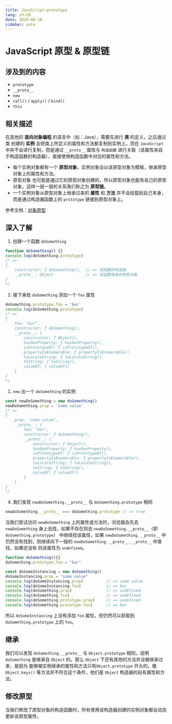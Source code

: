```yaml
---
title: JavaScript-prototype
lang: zh-CN
date: 2019-08-10
sidebar: auto
---
```


# JavaScript 原型 & 原型链

## 涉及到的内容

- `prototype`
- `__proto__`
- `new`
- `call()` / `apply()` / `bind()`
- `this`

## 相关描述

在其他的 **面向对象编程** 的语言中（如：Java），需要先进行 **类** 的定义，之后通过 类 创建的 **实例** 会把类上所定义的属性和方法都复制到实例上。而在 `JavaScript` 中并不会进行复制，而是通过 `__proto__` 属性与 `构造函数` 进行关联（该属性来自于构造函数的构造器），直接使用构造函数中对应的属性和方法。

- 每个实例对象都有一个 **原型对象**，实例对象会以该原型对象为模板，继承原型对象上的属性和方法。
- 原型对象 也可能是通过它的原型对象创建的，所以原型对象也能有自己的原型对象，这样一层一层的关系我们称之为 **原型链**。
- 一个实例对象从原型对象上继承过来的 **属性** 和 **方法** 并不会挂载到自己本身，而是通过构造器函数上的 `prototype` 链接到原型对象上。

参考文档：[对象原型](https://developer.mozilla.org/zh-CN/docs/Learn/JavaScript/Objects/Object_prototypes)

## 深入了解

1. 创建一个函数 `doSomething`

```javascript
function doSomething() {}
console.log(doSomething.prototype)
/* =>
{
    constructor: ƒ doSomething(),  // => 该函数的构造器
    __proto__: Object              // => 该函数继承的原型对象
}
*/
```

2. 接下来给 `doSomething` 添加一个 `foo` 属性

``` javascript
doSomething.prototype.foo = 'bar'
console.log(doSomething.prototype)
/* =>
{
    foo: "bar",
    constructor: ƒ doSomething(),
    __proto__: {
        constructor: ƒ Object(),
        hasOwnProperty: ƒ hasOwnProperty(),
        isPrototypeOf: ƒ isPrototypeOf(),
        propertyIsEnumerable: ƒ propertyIsEnumerable(),
        toLocaleString: ƒ toLocaleString(),
        toString: ƒ toString(),
        valueOf: ƒ valueOf()
    }
}
*/
```

1. `new` 出一个 `doSomething` 的实例

```javascript
const newDoSomething = new doSomething()
newDoSomething.prop = 'some value'
/* => 
{
    prop: "some value",
    __proto__: {
        foo: "bar",
        constructor: ƒ doSomething(),
        __proto__: {
            constructor: ƒ Object(),
            hasOwnProperty: ƒ hasOwnProperty(),
            isPrototypeOf: ƒ isPrototypeOf(),
            propertyIsEnumerable: ƒ propertyIsEnumerable(),
            toLocaleString: ƒ toLocaleString(),
            toString: ƒ toString(),
            valueOf: ƒ valueOf()
        }
    }
}
*/
```

4. 我们发现 `newDoSomething.__proto__` 与 `doSomething.prototype` 相同
   
```javascript
newDoSomething.__proto__ === doSomething.prototype // => true
```

当我们尝试访问 `newDoSomething` 上的属性或方法时，浏览器会先去 `newDoSomething` 身上去找，如果不存在则去 `newDoSomething.__proto__`（即 `doSomething.prototype`） 中继续找该属性，如果 `newDoSomething.__proto__` 中仍然没有找到，则继续向下一级的 `newDoSomething.__proto__.__proto__` 中查找，如果还没有 则该属性为 `undefined`。

```javascript
function doSomething(){}
doSomething.prototype.foo = "bar"

const doSomeInstancing = new doSomething()
doSomeInstancing.prop = "some value"
console.log(doSomeInstancing.prop)          // => some value
console.log(doSomeInstancing.foo)           // => bar
console.log(doSomething.prop)               // => undefined
console.log(doSomething.foo)                // => undefined
console.log(doSomething.prototype.prop)     // => undefined
console.log(doSomething.prototype.foo)      // => bar
```

所以 `doSomeInstancing` 上没有添加 `foo` 属性，但仍然可以获取到 `doSomething.prototype` 上的 `foo`。

## 继承

我们可以发现 `doSomething.__proto__` 与 `Object.prototype` 相同，说明 `doSomething` 是继承自 `Object` 的。那么 `Object` 下还有其他的方法并没被继承过来，是因为 能够被实例继承的属性和方法只有`Object.prototype` 开头的，像 `Object.keys()` 等方法并不符合这个条件，他们是 `Object` 构造器的自有属性和方法。

## 修改原型

当我们修改了原型对象的构造函数时，所有使用该构造器创建的实例对象都会动态更新该原型属性，
